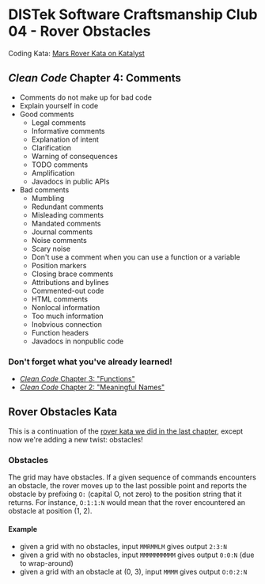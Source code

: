 DISTek Software Craftsmanship Club 04 - Rover Obstacles
=======================================================

Coding Kata: [Mars Rover Kata on Katalyst](https://katalyst.codurance.com/mars-rover)


_Clean Code_ Chapter 4: Comments
--------------------------------
* Comments do not make up for bad code
* Explain yourself in code
* Good comments
  * Legal comments
  * Informative comments
  * Explanation of intent
  * Clarification
  * Warning of consequences
  * TODO comments
  * Amplification
  * Javadocs in public APIs
* Bad comments
  * Mumbling
  * Redundant comments
  * Misleading comments
  * Mandated comments
  * Journal comments
  * Noise comments
  * Scary noise
  * Don't use a comment when you can use a function or a variable
  * Position markers
  * Closing brace comments
  * Attributions and bylines
  * Commented-out code
  * HTML comments
  * Nonlocal information
  * Too much information
  * Inobvious connection
  * Function headers
  * Javadocs in nonpublic code


### Don't forget what you've already learned!
* [_Clean Code_ Chapter 3: "Functions"](ch3-rover.md)
* [_Clean Code_ Chapter 2: "Meaningful Names"](ch2-fizzbuzz.md)


Rover Obstacles Kata
--------------------

This is a continuation of the [rover kata we did in the last chapter](ch3-rover.md), except now we're adding a new twist: obstacles!


### Obstacles

The grid may have obstacles. If a given sequence of commands encounters an obstacle, the rover moves up to the last possible point and reports the obstacle by prefixing `O:` (capital O, not zero) to the position string that it returns. For instance, `O:1:1:N` would mean that the rover encountered an obstacle at position (1, 2).


#### Example

* given a grid with no obstacles, input `MMRMMLM` gives output `2:3:N`
* given a grid with no obstacles, input `MMMMMMMMMM` gives output `0:0:N` (due to wrap-around)
* given a grid with an obstacle at (0, 3), input `MMMM` gives output `O:0:2:N`

